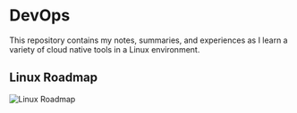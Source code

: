 # DevOps 
This repository contains my notes, summaries, and experiences as I learn a variety of cloud native tools in a Linux environment.

## Linux Roadmap

![Linux Roadmap](linux.excalidraw)